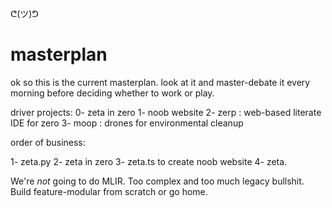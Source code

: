 
ᕦ(ツ)ᕤ
# masterplan

ok so this is the current masterplan. look at it and master-debate it every morning before deciding whether to work or play.

driver projects:
0- zeta in zero
1- noob website
2- zerp : web-based literate IDE for zero
3- moop : drones for environmental cleanup

order of business:

1- zeta.py
2- zeta in zero
3- zeta.ts to create noob website
4- zeta.

We're *not* going to do MLIR. Too complex and too much legacy bullshit. Build feature-modular from scratch or go home.